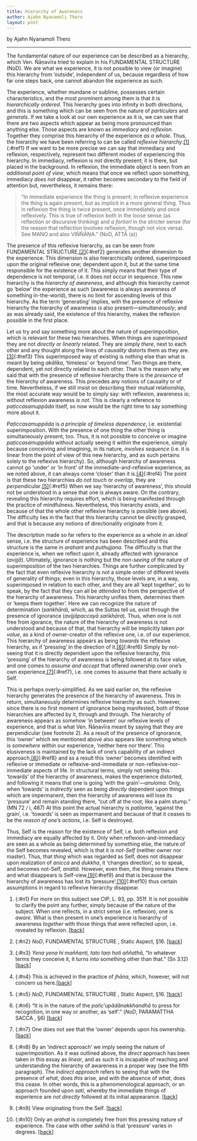 ```yaml
---
title: Hierarchy of Awareness
author: Ajahn Nyanamoli Thero
layout: post
---
```


by Ajahn Nyanamoli Thero

---

The fundamental nature of our experience can be described as a hierarchy, which Ven. Ñāṇavīra tried to explain in his FUNDAMENTAL STRUCTURE (NoD). We are what we experience, it is not possible to view (or imagine) this hierarchy from ‘outside’, independent of us, because regardless of how far one steps back, one cannot abandon the experience as such.

The experience, whether mundane or sublime, possesses certain characteristics, and the most prominent among them is that it is _hierarchically ordered_. This hierarchy goes into infinity in both directions, and this is something which can be seen from the nature of _particulars_ and _generals_. If we take a look at our own experience as it is, we can see that there are two aspects which appear as being more pronounced than anything else. Those aspects are known as _immediacy_ and _reflexion_. Together they comprise this hierarchy of the experience _as a whole_. Thus, the hierarchy we have been referring to can be called _reflexive hierarchy_.[\[1\]](#n1){:#ref1} If we want to be more precise we can say that immediacy and reflexion, respectively, represent two different modes of experiencing this hierarchy. In immediacy, reflexion is not directly present; it is there, but placed in the background. In reflexion, the immediate object is seen from an _additional point of view_, which means that once we reflect upon something, immediacy _does not_ disappear, it rather becomes secondary to the field of attention but, nevertheless, it remains there:

>“In immediate experience the thing is present; in reflexive experience the thing is again present, but as implicit in a more general thing. Thus in reflexion the thing is twice present, once immediately and once reflexively. This is true of reflexion both in the loose sense (as reflection or discursive thinking) and _a fortiori_ in the stricter sense (for the reason that reflection involves reflexion, though not vice versa). See MANO and also VIÑÑĀṆA.” (NoD, ATTĀ (a))

The presence of this reflexive hierarchy, as can be seen from FUNDAMENTAL STRUCTURE,[\[2\]](#n2){:#ref2} generates another dimension to the experience. This dimension is also hierarchically ordered, superimposed upon the original reflexive one; dependent upon it, but at the same time responsible for the existence of it. This simply means that their type of dependence is not temporal, i.e. it does not occur in sequence. This new hierarchy is the _hierarchy of awareness_, and although this hierarchy cannot go ‘below’ the experience as such (awareness is always awareness of something in-the-world), there is no limit for ascending levels of this hierarchy. As the term ‘generating’ implies, with the presence of reflexive hierarchy the hierarchy of awareness is also present—_simultaneously_; and as was already said, the existence of this hierarchy, makes the reflexion possible in the first place.

Let us try and say something more about the nature of superimposition, which is relevant for these two hierarchies. When things are _superimposed_ they are not _directly_ or _linearly_ related. They are simply _there_, next to each other and any thought along the lines of _causality_ distorts them as they are.[\[3\]](#n3){:#ref3} This superimposed way of existing is nothing else than what is meant by being _akālika_, ‘timeless’ or ‘beyond time’. Two things are there, dependent, yet not directly related to each other. That is the reason why we said that with the presence of reflexive hierarchy there is the _presence_ of the hierarchy of awareness. This precedes any notions of causality or of time. Nevertheless, if we still insist on describing their mutual relationship, the most accurate way would be to simply say: with reflexion, awareness _is_; without reflexion awareness _is not_. This is clearly a reference to _paṭiccasamuppāda_ itself, so now would be the right time to say something more about it.

_Paṭiccasamuppāda_ is _a principle of timeless dependence_, i.e. existential superimposition. With the presence of one thing the other thing is simultaneously present, too. Thus, it is not possible to conceive or imagine _paṭiccasamuppāda_ without actually seeing it within the experience, simply because conceiving and imagining, in its nature, _involves sequence_ (i.e. it is linear from the point of view of this new hierarchy, and as such pertains solely to the reflexive hierarchy). So, although hierarchy of awareness cannot go ‘under’ or ‘in front’ of the immediate-and-reflexive experience, as we noted above, it can always come ‘closer’ than it is.[\[4\]](#n4){:#ref4} The point is that these two hierarchies _do not touch_ or _overlap_, they are _perpendicular_.[\[5\]](#n5){:#ref5} When we say ‘hierarchy of awareness’, this should not be understood in a sense that one is always aware. On the contrary, revealing this hierarchy requires effort, which is being manifested through the practice of mindfulness. Nevertheless, this hierarchy _exists_, and because of that the whole other reflexive hierarchy is possible (see above). The difficulty lies in the fact that this hierarchy cannot be _directly_ grasped, and that is because any notions of directionality originate from it.

The description made so far refers to the experience as a whole in an _ideal_ sense, i.e. the structure of experience has been described and this structure is the same in _arahant_ and _puthujjana_. The difficulty is that the experience is, when we reflect upon it, already affected with ignorance (_avijjā_). Ultimately, ignorance is nothing but the _non-seeing_ of the nature of superimposition of the two hierarchies. Things are further complicated by the fact that even reflexive hierarchy is not a simple order of different levels of generality of things; even in this hierarchy, those levels are, in a way, superimposed in relation to each other, and they are all ‘kept together’, so to speak, by the fact that they can all be _attended_ to from the perspective of the hierarchy of awareness. This hierarchy unifies them, determines them or ‘keeps them together’. Here we can recognize the nature of determination (_saṅkhāra_), which, as the Suttas tell us, exist through the presence of ignorance (_avijjāpaccayā saṅkhāra_). Thus, when one is not free from igorance, the nature of the hierarchy of awareness is not understood and because of that, that hierarchy will be implicitly taken _par value_, as a kind of owner-creator of the reflexive one, i.e. of our experience. This hierarchy of awareness appears as being _towards_ the reflexive hierarchy, as if ‘pressing’ in the direction of it.[\[6\]](#n6){:#ref6} Simply by not-seeing that it is directly dependent upon the reflexive hierarchy, this ‘pressing’ of the hierarchy of awareness is being followed at its face value, and one comes to _assume and accept_ that offered ownership over one’s own experience,[\[7\]](#n7){:#ref7}, i.e. one comes to assume that there actually _is_ Self.

This is perhaps overly-simplified. As we said earlier on, the reflexive hierarchy generates the presence of the hierarchy of awareness. This in return, simultaneously determines reflexive hierarchy as such. However, since there is no first moment of ignorance being manifested, both of those hierarchies are affected by it, through and through. The hierarchy of awareness appears as somehow ‘in between’ our reflexive levels of experience, and that is what Ven. Ñāṇavīra meant by saying that they are perpendicular (see footnote 2). As a result of the presence of ignorance, this ‘owner’ which we mentioned above also appears like something which is _somewhere within_ our experience, ‘neither here nor there’. This elusiveness is maintained by the lack of one’s capability of an indirect approach,[\[8\]](#n8){:#ref8} and as a result this ‘owner’ becomes identified with reflexive or immediate or reflexive-and-immediate or non-reflexive-nor-immediate aspects of life. In structural terms, simply not seeing this ‘towards’ of the hierarchy of awareness, makes the experience distorted, and following it means that one is going ‘with the grain’—_anuloma_. Only, when ‘towards’ is _indirectly_ seen as being _directly_ dependent upon things which are impermanent, then the hierarchy of awareness will lose its ‘pressure’ and remain standing there, “cut off at the root, like a palm stump.” (MN 72 / i, 487) At this point the actual hierarchy is _paṭiloma_, ‘against the grain’, i.e. ‘towards’ is seen as impermanent and because of that it ceases to be the _reason of one’s actions_, i.e. Self is destroyed.

Thus, Self is the reason for the existence of Self, i.e. both reflexion and immediacy are equally affected by it. Only when reflexion-and-immediacy are seen as a whole as being determined by something else, the nature of the Self becomes revealed, which is that it is _not-Self_ (neither owner nor master). Thus, that _thing_ which was regarded as Self, does not disappear upon realization of _anicca_ and _dukkha_, it ‘changes direction’, so to speak, and becomes not-Self, _anattā_. However, even then, the thing remains there and what disappears is Self-view,[\[9\]](#n9){:#ref9} and that is because the hierarchy of awareness has lost its ‘pressure’;[\[10\]](#n10){:#ref10} thus certain assumptions in regard to reflexive hierarchy disappear.

1. {:#n1} For more on this subject see CtP, L. 93, pp. 351f. It is not possible to clarify the point any further, simply because of the nature of the subject. When one reflects, in a strict sense (i.e. reflexion), one is _aware_. What is then present in one’s experience is hierarchy of awareness _together_ with those things that were reflected upon, i.e. revealed by reflexion. [\[back\]](#ref1)

2. {:#n2} _NoD_, FUNDAMENTAL STRUCTURE , Static Aspect, §16. [\[back\]](#ref2)

3. {:#n3} _Yena yena hi maññanti, tato taṃ hoti aññathā_, “In whatever terms they conceive it, it turns into something other than that.” (Sn 3.12) [\[back\]](#ref3)

4. {:#n4} This is achieved in the practice of _jhāna_, which, however, will not concern us here.[\[back\]](#ref4)

5. {:#n5} _NoD_, FUNDAMENTAL STRUCTURE , Static Aspect, §16. [\[back\]](#ref5)

6. {:#n6} “It is in the nature of the _pañc’upādānakkhandhā_ to press for recognition, in one way or another, as ‘self’.” (_NoD_, PARAMATTHA SACCA , §6) [\[back\]](#ref6)

7. {:#n7} One does not see that the ‘owner’ depends upon his ownership. [\[back\]](#ref7)

8. {:#n8} By an ‘indirect approach’ we imply seeing the nature of superimposition. As it was outlined above, the _direct_ approach has been taken in this essay as _linear_, and as such it is incapable of reaching and understanding the hierarchy of awareness in a proper way (see the fifth paragraph). The _indirect approach_ refers to seeing that with the presence of _what_, does _this_ arise, and with the absence of _what_, does this cease. In other words, this is a phenomenological approach, or an approach founded upon _sati_, whereby the immediate things of experience are _not directly_ followed at its initial appearance. [\[back\]](#ref8)

9. {:#n9} View originating from the Self. [\[back\]](#ref9)

10. {:#n10} Only an _arahat_ is completely free from this pressing nature of experience. The case with other _sekhā_ is that ‘pressure’ varies in degrees. [\[back\]](#ref10)


